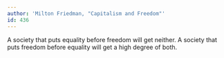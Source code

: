 ```yaml
---
author: 'Milton Friedman, "Capitalism and Freedom"'
id: 436
---
```


A society that puts equality before freedom will get neither. A society that puts freedom before equality will get a high degree of both.
